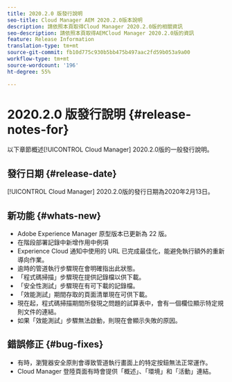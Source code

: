 ```yaml
---
title: 2020.2.0 版發行說明
seo-title: Cloud Manager AEM 2020.2.0版本說明
description: 請依照本頁取得Cloud Manager 2020.2.0版的相關資訊
seo-description: 請依照本頁取得AEMCloud Manager 2020.2.0版的資訊
feature: Release Information
translation-type: tm+mt
source-git-commit: fb10d775c930b5bb475b497aac2fd59b053a9a00
workflow-type: tm+mt
source-wordcount: '196'
ht-degree: 55%

---
```


# 2020.2.0 版發行說明 {#release-notes-for}

以下章節概述[!UICONTROL Cloud Manager] 2020.2.0版的一般發行說明。

## 發行日期 {#release-date}

[!UICONTROL Cloud Manager] 2020.2.0版的發行日期為2020年2月13日。

## 新功能 {#whats-new}

* Adobe Experience Manager 原型版本已更新為 22 版。
* 在階段部署記錄中新增作用中例項
* Experience Cloud 通知中使用的 URL 已完成最佳化，能避免執行額外的重新導向作業。
* 逾時的管道執行步驟現在會明確指出此狀態。
* 「程式碼掃描」步驟現在提供記錄檔以供下載。
* 「安全性測試」步驟現在有可下載的記錄檔。
* 「效能測試」期間存取的頁面清單現在可供下載。
* 現在起，程式碼掃描期間所發現之問題的試算表中，會有一個欄位顯示特定規則文件的連結。
* 如果「效能測試」步驟無法啟動，則現在會顯示失敗的原因。

## 錯誤修正 {#bug-fixes}

* 有時，瀏覽器安全原則會導致管道執行畫面上的特定按鈕無法正常運作。
* Cloud Manager 登陸頁面有時會提供「概述」、「環境」和「活動」連結。
